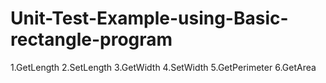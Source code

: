 # Unit-Test-Example-using-Basic-rectangle-program
1.GetLength 2.SetLength 3.GetWidth 4.SetWidth 5.GetPerimeter 6.GetArea

